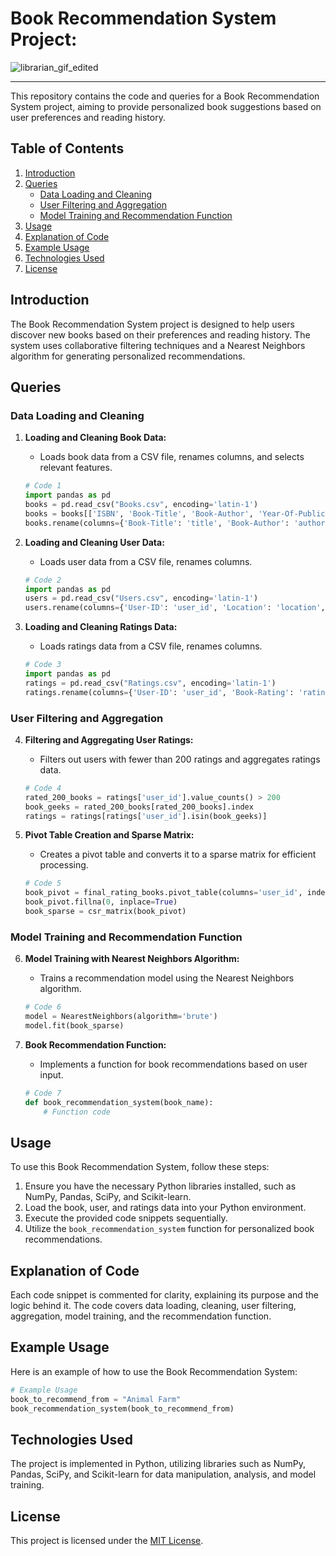 
# Book Recommendation System Project:
![librarian_gif_edited](https://github.com/Ayushmi-Adh/Book-Recommendation-System/assets/132826306/1706a070-706a-4eb4-b572-914186824c74)

---


This repository contains the code and queries for a Book Recommendation System project, aiming to provide personalized book suggestions based on user preferences and reading history.

## Table of Contents

1. [Introduction](#introduction)
2. [Queries](#queries)
    - [Data Loading and Cleaning](#data-loading-and-cleaning)
    - [User Filtering and Aggregation](#user-filtering-and-aggregation)
    - [Model Training and Recommendation Function](#model-training-and-recommendation-function)
3. [Usage](#usage)
4. [Explanation of Code](#explanation-of-code)
5. [Example Usage](#example-usage)
6. [Technologies Used](#technologies-used)
7. [License](#license)

## Introduction

The Book Recommendation System project is designed to help users discover new books based on their preferences and reading history. The system uses collaborative filtering techniques and a Nearest Neighbors algorithm for generating personalized recommendations.

## Queries

### Data Loading and Cleaning

1. **Loading and Cleaning Book Data:**
   - Loads book data from a CSV file, renames columns, and selects relevant features.
   ```python
   # Code 1
   import pandas as pd
   books = pd.read_csv("Books.csv", encoding='latin-1')
   books = books[['ISBN', 'Book-Title', 'Book-Author', 'Year-Of-Publication', 'Publisher']]
   books.rename(columns={'Book-Title': 'title', 'Book-Author': 'author', 'Year-Of-Publication': 'year', 'Publisher': 'publisher'}, inplace=True)
   ```

2. **Loading and Cleaning User Data:**
   - Loads user data from a CSV file, renames columns.
   ```python
   # Code 2
   import pandas as pd
   users = pd.read_csv("Users.csv", encoding='latin-1')
   users.rename(columns={'User-ID': 'user_id', 'Location': 'location', 'Age': 'age'}, inplace=True)
   ```

3. **Loading and Cleaning Ratings Data:**
   - Loads ratings data from a CSV file, renames columns.
   ```python
   # Code 3
   import pandas as pd
   ratings = pd.read_csv("Ratings.csv", encoding='latin-1')
   ratings.rename(columns={'User-ID': 'user_id', 'Book-Rating': 'rating'}, inplace=True)
   ```

### User Filtering and Aggregation

4. **Filtering and Aggregating User Ratings:**
   - Filters out users with fewer than 200 ratings and aggregates ratings data.
   ```python
   # Code 4
   rated_200_books = ratings['user_id'].value_counts() > 200
   book_geeks = rated_200_books[rated_200_books].index
   ratings = ratings[ratings['user_id'].isin(book_geeks)]
   ```

5. **Pivot Table Creation and Sparse Matrix:**
   - Creates a pivot table and converts it to a sparse matrix for efficient processing.
   ```python
   # Code 5
   book_pivot = final_rating_books.pivot_table(columns='user_id', index='title', values='rating')
   book_pivot.fillna(0, inplace=True)
   book_sparse = csr_matrix(book_pivot)
   ```

### Model Training and Recommendation Function

6. **Model Training with Nearest Neighbors Algorithm:**
   - Trains a recommendation model using the Nearest Neighbors algorithm.
   ```python
   # Code 6
   model = NearestNeighbors(algorithm='brute')
   model.fit(book_sparse)
   ```

7. **Book Recommendation Function:**
   - Implements a function for book recommendations based on user input.
   ```python
   # Code 7
   def book_recommendation_system(book_name):
       # Function code
   ```

## Usage

To use this Book Recommendation System, follow these steps:

1. Ensure you have the necessary Python libraries installed, such as NumPy, Pandas, SciPy, and Scikit-learn.
2. Load the book, user, and ratings data into your Python environment.
3. Execute the provided code snippets sequentially.
4. Utilize the `book_recommendation_system` function for personalized book recommendations.

## Explanation of Code

Each code snippet is commented for clarity, explaining its purpose and the logic behind it. The code covers data loading, cleaning, user filtering, aggregation, model training, and the recommendation function.

## Example Usage

Here is an example of how to use the Book Recommendation System:

```python
# Example Usage
book_to_recommend_from = "Animal Farm"
book_recommendation_system(book_to_recommend_from)
```

## Technologies Used

The project is implemented in Python, utilizing libraries such as NumPy, Pandas, SciPy, and Scikit-learn for data manipulation, analysis, and model training.

## License

This project is licensed under the [MIT License](LICENSE).


